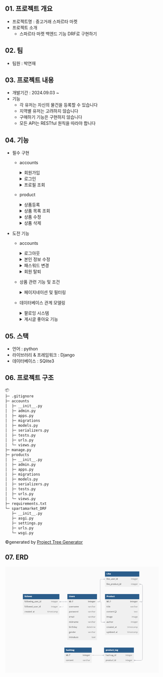 

## 01. 프로젝트 개요
- 프로젝트명 : 중고거래 스파르타 마켓
- 프로젝트 소개
  - 스파르타 마켓 백엔드 기능 DRF로 구현하기
 
## 02. 팀
- 팀원 : 박연재

## 03. 프로젝트 내용
- 개발기간 : 2024.09.03 ~
- 기능
  - 각 유저는 자신의 물건을 등록할 수 있습니다
  - 지역별 유저는 고려하지 않습니다
  - 구매하기 기능은 구현하지 않습니다
  - 모든 API는 RESTful 원칙을 따라야 합니다

## 04. 기능
- 필수 구현
  - accounts
    <details>
      <summary>회원가입</summary>
      <div markdown="1">
  
      - endpoint : /api/accounts/
      - method : POST
      - 조건 
        - username, 비밀번호, 이메일, 이름, 닉네임, 생일 필수입력
        - 성별, 자기소개는 생략 가능

    ![image](./spartamarket-readme-img/signup.png)
        
      </div>
      </details>
    
      <details>
      <summary>로그인</summary>
      <div markdown="1">
  
      - endpoint : /api/accounts/login/
      - method : POST
      - 조건 : 사용자명과 비밀번호 입력 필요
        
    ![image](./spartamarket-readme-img/login.png)
        
      </div>
      </details>
    
      <details>
      <summary>프로필 조회</summary>
      <div markdown="1">
  
      - Endpoint : /api/accounts/&#60;str:username>/
      - method : POST
      - 조건 : 로그인 상태 필요
    
      로그인 됐을때 프로필 조회
    
    ![image](./spartamarket-readme-img/profile-auth-ok.png)

      로그인 안 됐을때 프로필 조회
  
    ![image](./spartamarket-readme-img/profile-not-auth.png)
        
      </div>
      </details>
    
  - product

    <details>
      <summary>상품등록</summary>
      <div markdown="1">
  
      - endpoint : /api/products/
      - method : POST
      - 조건 : 로그인 상태, 제목과 내용, 상품 이미지 입력 필요

      ![image](./spartamarket-readme-img/products-create.png)

      </div>
      </details>

      <details>
      <summary>상품 목록 조회</summary>
      <div markdown="1">
  
      - endpoint : /api/products/
      - method : GET
      - 조건 : 로그인 상태 불필요

      상품 목록 조회 (유효한 페이지)

      ![image](./spartamarket-readme-img/products-get.png)

      상품 목록 조회 (유효하지 않은 페이지)

      ![image](./spartamarket-readme-img/products-not-exist.png)

      </div>
      </details>
    
      <details>
      <summary>상품 수정</summary>
      <div markdown="1">
  
      - endpoint : /api/products/&#60;int:productID>
      - method : PUT
      - 조건 : 로그인 상태, 수정 권한 있는 사용자(게시글 작성자)만 가능

      ![image](./spartamarket-readme-img/product-edit.png)

      </div>
      </details>
  
      <details>
      <summary>상품 삭제</summary>
      <div markdown="1">
  
      - endpoint : /api/products/&#60;int:productID>
      - method : PUT
      - 조건 : 로그인 상태, 수정 권한 있는 사용자(게시글 작성자)만 가능

      상품 삭제 (유효한 사용자)

      ![image](./spartamarket-readme-img/products-delete.png)

      상품 삭제 불가 (유효하지 않은 사용자)

      ![image](./spartamarket-readme-img/products-cannot-delete.png)

      </div>
      </details>
  
    
- 도전 기능
  - accounts
    
    <details>
      <summary>로그아웃</summary>
      <div markdown="1">
  
      - endpoint : /api/accounts/logout/
      - method : POST
      - 조건 : 로그인 상태 필요
    
      ![image](./spartamarket-readme-img/accounts-logout.png)
    
      </div>
      </details>
    
      <details>
      <summary>본인 정보 수정</summary>
      <div markdown="1">
  
      - endpoint : /api/accounts/&#60;str:username>
      - method : PUT
      - 조건 : 이메일, 이름, 닉네임, 생일 입력 필요하며 성별, 자기소개 생략 가능
   
      ![image](./spartamarket-readme-img/profile-edit.png)
 
      </div>
      </details>
    
      <details>
      <summary>패스워드 변경</summary>
      <div markdown="1">
    
      - endpoint : /api/accounts/password/
      - method : PUT
      - 조건 : 기존 패스워드와 변경할 패스워드는 상이해야 함
        <details>
        <summary>비밀번호 변경 실패</summary>
        <div markdown="1">
     
        ![image](./spartamarket-readme-img/changepassword-not-correct.png)
    
        ![image](./spartamarket-readme-img/changepassword-not-correct2.png)
    
        ![image](./spartamarket-readme-img/changepassword-not-correct3.png)
   
        </div>
        </details>
        
        <details>
          <summary>비밀번호 변경 성공</summary>
          <div markdown="1">
       
          ![image](./spartamarket-readme-img/changepassword-success.png)
     
          </div>
          </details>
            </div>
            </details>
    
        <details>
        <summary>회원 탈퇴</summary>
        <div markdown="1">
  
        - endpoint : /api/products/
        - method : DELETE
        - 조건 : 로그인 상태, 비밀번호 재입력 필요
    
        회원 탈퇴 실패 (비밀번호 불일치)
    
        ![image](./spartamarket-readme-img/account-delete-fail.png)
    
        회원 탈퇴 성공 (비밀번호 일치)
    
        ![image](./spartamarket-readme-img/account-delete-success.png)
        </div>
        </details>
  
    - 상품 관련 기능 및 조건
      <details>
          <summary>페이지네이션 및 필터링</summary>
          <div markdown="1">
    
      제목, 내용으로 필터링이 가능하고 결과는 페이지네이션으로 관리<br>
      페이지 번호와 검색어는 쿼리스트링을 통해 전달함
    
        ![image](./spartamarket-readme-img/products-search.png)

        </div>
        </details>
  
    - 데이터베이스 관계 모델링
      <details>
          <summary>팔로잉 시스템</summary>
          <div markdown="1">
    
      팔로우하기
    
        ![image](./spartamarket-readme-img/accounts-follow.png)

      팔로우 확인

        ![image](./spartamarket-readme-img/accounts-followinguser.png)

        </div>
        </details>
    
      <details>
          <summary>게시글 좋아요 기능</summary>
          <div markdown="1">
    
      좋아요
    
        ![image](./spartamarket-readme-img/products-like.png)

      좋아요 확인

        ![image](./spartamarket-readme-img/products-likeuser.png)

        </div>
        </details>
  

## 05. 스택
- 언어 : python
- 라이브러리 & 프레임워크 : Django
- 데이터베이스 : SQlite3

## 06. 프로젝트 구조
```
📦 
├─ .gitignore
├─ accounts
│  ├─ __init__.py
│  ├─ admin.py
│  ├─ apps.py
│  ├─ migrations
│  ├─ models.py
│  ├─ serializers.py
│  ├─ tests.py
│  ├─ urls.py
│  └─ views.py
├─ manage.py
├─ products
│  ├─ __init__.py
│  ├─ admin.py
│  ├─ apps.py
│  ├─ migrations
│  ├─ models.py
│  ├─ serializers.py
│  ├─ tests.py
│  ├─ urls.py
│  └─ views.py
├─ requirements.txt
└─ spartamarket_DRF
   ├─ __init__.py
   ├─ asgi.py
   ├─ settings.py
   ├─ urls.py
   └─ wsgi.py
```
©generated by [Project Tree Generator](https://woochanleee.github.io/project-tree-generator)

## 07. ERD

![image](./spartamarket-readme-img/ERD.png)


